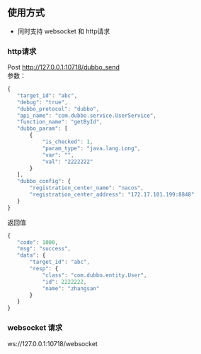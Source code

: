  ## 使用方式
  - 同时支持 websocket 和 http请求
 
 ### http请求
 Post http://127.0.0.1:10718/dubbo_send  
 参数：  
 ```javascript
 {
    "target_id": "abc",
    "debug": "true",
    "dubbo_protocol": "dubbo",
    "api_name": "com.dubbo.service.UserService",
    "function_name": "getById",
    "dubbo_param": [
        {
            "is_checked": 1,
            "param_type": "java.lang.Long",
            "var": "",
            "val": "2222222"
        }
    ],
    "dubbo_config": {
        "registration_center_name": "nacos",
        "registration_center_address": "172.17.101.199:8848"
    }
}
 ```
 返回值  
 ```javascript
 {
	"code": 1000,
	"msg": "success",
	"data": {
		"target_id": "abc",
		"resp": {
			"class": "com.dubbo.entity.User",
			"id": 2222222,
			"name": "zhangsan"
		}
	}
}
 ```

 ### websocket 请求
 ws://127.0.0.1:10718/websocket